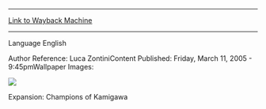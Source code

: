 
---
[Link to Wayback Machine](https://web.archive.org/web/20150705051009/http://magic.wizards.com/en/articles/wallpapers/hearth-kami)

[_metadata_:generator]:- "Drupal 7 (http://drupal.org)"
[_metadata_:node]:- "323596"
[_metadata_:source]:- "article"
[_metadata_:title]:- "Hearth Kami"
[_metadata_:wayback_capture_timestamp]:- "2015-07-05 05:10:09"
[_metadata_:wayback_raw_url]:- "https://web.archive.org/web/20150705051009id_/http://magic.wizards.com/en/articles/wallpapers/hearth-kami"
[_metadata_:wayback_url]:- "http://magic.wizards.com/en/articles/wallpapers/hearth-kami"
---






Language 
 English

Author Reference: Luca ZontiniContent Published: Friday, March 11, 2005 - 9:45pmWallpaper Images: 

[![](http://magic.wizards.com/sites/mtg/files/styles/large/public/images/wallpaper/Wallpaper_HearthKami_1280x960.jpg?itok=WpGFXsUj)](http://magic.wizards.com/sites/mtg/files/images/wallpaper/Wallpaper_HearthKami_1280x960.jpg) 

Expansion: Champions of Kamigawa  

 
